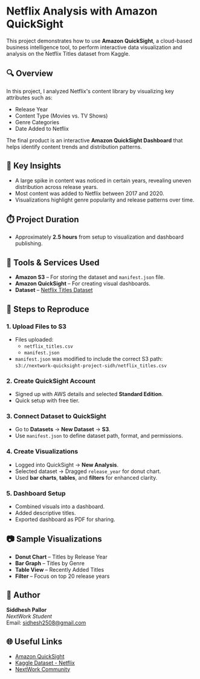 # Netflix Analysis with Amazon QuickSight

This project demonstrates how to use **Amazon QuickSight**, a cloud-based business intelligence tool, to perform interactive data visualization and analysis on the Netflix Titles dataset from Kaggle.

## 🔍 Overview

In this project, I analyzed Netflix's content library by visualizing key attributes such as:

- Release Year
- Content Type (Movies vs. TV Shows)
- Genre Categories
- Date Added to Netflix

The final product is an interactive **Amazon QuickSight Dashboard** that helps identify content trends and distribution patterns.

## 🧠 Key Insights

- A large spike in content was noticed in certain years, revealing uneven distribution across release years.
- Most content was added to Netflix between 2017 and 2020.
- Visualizations highlight genre popularity and release patterns over time.

## ⏱️ Project Duration

- Approximately **2.5 hours** from setup to visualization and dashboard publishing.

## 🧰 Tools & Services Used

- **Amazon S3** – For storing the dataset and `manifest.json` file.
- **Amazon QuickSight** – For creating visual dashboards.
- **Dataset** – [Netflix Titles Dataset](https://www.kaggle.com/datasets/shivamb/netflix-shows)

## 📁 Steps to Reproduce

### 1. Upload Files to S3
- Files uploaded:
  - `netflix_titles.csv`
  - `manifest.json`
- `manifest.json` was modified to include the correct S3 path:  
  `s3://nextwork-quicksight-project-sidh/netflix_titles.csv`

### 2. Create QuickSight Account
- Signed up with AWS details and selected **Standard Edition**.
- Quick setup with free tier.

### 3. Connect Dataset to QuickSight
- Go to **Datasets** → **New Dataset** → **S3**.
- Use `manifest.json` to define dataset path, format, and permissions.

### 4. Create Visualizations
- Logged into QuickSight → **New Analysis**.
- Selected dataset → Dragged `release_year` for donut chart.
- Used **bar charts**, **tables**, and **filters** for enhanced clarity.

### 5. Dashboard Setup
- Combined visuals into a dashboard.
- Added descriptive titles.
- Exported dashboard as PDF for sharing.

## 📷 Sample Visualizations

- **Donut Chart** – Titles by Release Year
- **Bar Graph** – Titles by Genre
- **Table View** – Recently Added Titles
- **Filter** – Focus on top 20 release years

## 📌 Author

**Siddhesh Pallor**  
*NextWork Student*  
Email: sidhesh2508@gmail.com

## 🌐 Useful Links

- [Amazon QuickSight](https://aws.amazon.com/quicksight/)
- [Kaggle Dataset - Netflix](https://www.kaggle.com/datasets/shivamb/netflix-shows)
- [NextWork Community](https://community.nextwork.org)

